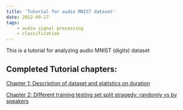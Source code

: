 ```yaml
---
title: 'Tutorial for audio MNIST dataset'
date: 2022-09-17
tags:
    - audio signal processing
    - classification
---
```

This is a tutorial for analyzing audio MNIST (digits) dataset 

Completed Tutorial chapters:
---
[Chapter 1: Description of dataset and statistics on duration](./audio_mnist_posts/description_of_dataset.md)   

[Chapter 2: Different training testing set split stragedy: randomly vs by speakers](audio_mnist_posts/different_training_stragedies.md)  